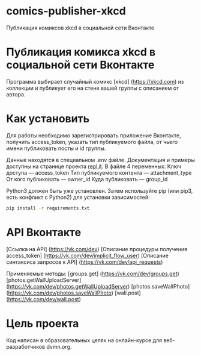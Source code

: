 # comics-publisher-xkcd
Публикация комиксов xkcd в социальной сети Вконтакте


# Публикация комикса xkcd в социальной сети Вконтакте
Программа выбирает случайный комикс [xkcd] (https://xkcd.com) из коллекции и публикует его на стене вашей группы с описанием от автора.

# Как установить
Для работы необходимо зарегистрировать приложение Вконтакте, получить access_token, указать тип публикуемого файла, от чьего имени публиковать посты и id группы.

Данные находятся в специальном .env файле. Документация и примеры доступны на странице проекта [repl.it](https://repl.it/site/docs/repls/secret-keys).
В файле 4 переменных:
Ключ доступа — access_token
Тип публикуемого контента — attachment_type
От кого публиковать — owner_id
Куда публиковать — group_id

Python3 должен быть уже установлен. Затем используйте pip (или pip3, есть конфликт с Python2) для установки зависимостей:
```sh
pip install -r requirements.txt
```

# API Вконтакте
[Ссылка на API] (https://vk.com/dev)
[Описание процедуры получения access_token] (https://vk.com/dev/implicit_flow_user)
[Описание синтаксиса запросов к API] (https://vk.com/dev/api_requests)

Применяемые методы:
[groups.get] (https://vk.com/dev/groups.get)
[photos.getWallUploadServer] (https://vk.com/dev/photos.getWallUploadServer)
[photos.saveWallPhoto] (https://vk.com/dev/photos.saveWallPhoto)
[wall.post] (https://vk.com/dev/wall.post)

# Цель проекта
Код написан в образовательных целях на онлайн-курсе для веб-разработчиков dvmn.org.
